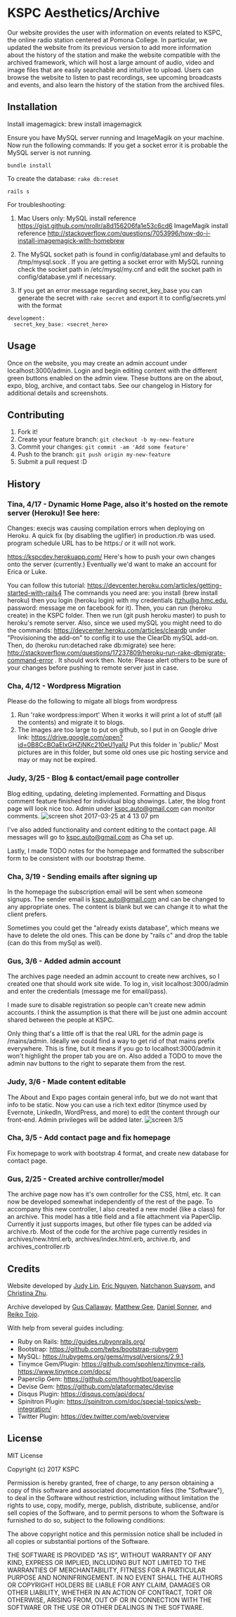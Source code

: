 # KSPC Aesthetics/Archive

Our website provides the user with information on events related to KSPC, the online radio station centered at Pomona College. In particular, we updated the website from its previous version to add more information about the history of the station and make the website compatible with the archived framework, which will host a large amount of audio, video and image files that are easily searchable and intuitive to upload. Users can browse the website to listen to past recordings, see upcoming broadcasts and events, and also learn the history of the station from the archived files.  

## Installation

Install imagemagick:
brew install imagemagick

Ensure you have MySQL server running and ImageMagik on your machine. Now run the following commands:
If you get a socket error it is probable the MySQL server is not running.

`bundle install`

To create the database:
`rake db:reset`

`rails s `

For troubleshooting:

1. Mac Users only: MySQL install reference https://gist.github.com/nrollr/a8d156206fa1e53c6cd6 ImageMagik install reference http://stackoverflow.com/questions/7053996/how-do-i-install-imagemagick-with-homebrew

2. The MySQL socket path is found in config/database.yml and defaults to /tmp/mysql.sock .  If you are getting a socket error with MySQL running check the socket path in /etc/mysql/my.cnf and edit the socket path in config/database.yml if necessary.  

3. If you get an error message regarding secret_key_base you can generate the secret with ```rake secret``` and export it to config/secrets.yml with the format

```
development:
  secret_key_base: <secret_here>
```

## Usage

Once on the website, you may create an admin account under localhost:3000/admin. Login and begin editing content with the different green buttons enabled on the admin view. These buttons are on the about, expo, blog, archive, and contact tabs. See our changelog in History for additional details and screenshots.

## Contributing

1. Fork it!
2. Create your feature branch: `git checkout -b my-new-feature`
3. Commit your changes: `git commit -am 'Add some feature'`
4. Push to the branch: `git push origin my-new-feature`
5. Submit a pull request :D

## History

### Tina, 4/17 - Dynamic Home Page, also it's hosted on the remote server (Heroku)! See here:

Changes:
execjs was causing compilation errors when deploying on Heroku. A quick fix (by disabling the uglifier) in production.rb was used.
program schedule URL has to be https:/ or it will not work. 

https://kspcdev.herokuapp.com/
Here's how to push your own changes onto the server (currently.) Eventually we'd want to make an account for Erica or Luke.

You can follow this tutorial: https://devcenter.heroku.com/articles/getting-started-with-rails4
The commands you need are: you install (brew install heroku) then you login (heroku login) with my credentials (tzhu@g.hmc.edu, password: message me on facebook for it). Then, you can run (heroku create) in the KSPC folder. Then we run (git push heroku master) to push
to heroku's remote server. Also, since we used mySQL you might need to do the commands:  https://devcenter.heroku.com/articles/cleardb under "Provisioning the add-on" to config it to use the ClearDb mySQL add-on.
Then, do (heroku run:detached rake db:migrate) see here: http://stackoverflow.com/questions/17237809/heroku-run-rake-dbmigrate-command-error . It should work then.
Note: Please alert others to be sure of your changes before pushing to remote server just in case.  

### Cha, 4/12 - Wordpress Migration
Please do the following to migate all blogs from wordpress
1. Run 'rake wordpress:import' When it works it will print a lot of stuff (all the contents) and migrate it to blogs.
2. The images are too large to put on github, so I put in on Google drive link: https://drive.google.com/open?id=0B8CcBOaEIxGHZjNKc210eU1yalU
Put this folder in 'public/' Most pictures are in this folder, but some old ones use pic hosting service and may or may not be expired.


### Judy, 3/25 - Blog & contact/email page controller
Blog editing, updating, deleting implemented. Formatting and Disqus comment feature finished for individual blog showings. Later, the blog front page will look nice too. Admin under kspc.auto@gmail.com can monitor comments.
![screen shot 2017-03-25 at 4 13 07 pm](https://cloud.githubusercontent.com/assets/5604374/24326872/f5ef4f10-1175-11e7-8246-b8cf4f097362.png)

I've also added functionality and content editing to the contact page. All messages will go to kspc.auto@gmail.com as Cha set up.

Lastly, I made TODO notes for the homepage and formatted the subscriber form to be consistent with our bootstrap theme.

### Cha, 3/19 - Sending emails after signing up
In the homepage the subscription email will be sent when someone signups.
The sender email is kspc.auto@gmail.com and can be changed to any appropriate ones.
The content is blank but we can change it to what the client prefers.

Sometimes you could get the "already exists database", which means we have to delete the old ones. This can be done by "rails c" and drop the table (can do this from mySql as well).

### Gus, 3/6 - Added admin account
The archives page needed an admin account to create new archives, so I created one that should work site wide. To log in, visit localhost:3000/admin and enter the credentials (message me for email/pass).

I made sure to disable registration so people can't create new admin accounts. I think the assumption is that there will be just one admin account shared between the people at KSPC.

Only thing that's a little off is that the real URL for the admin page is /mains/admin. Ideally we could find a way to get rid of that mains prefix everywhere. This is fine, but it means if you go to localhost:3000/admin it won't highlight the proper tab you are on. Also added a TODO to move the admin nav buttons to the right to separate them from the rest.

### Judy, 3/6 - Made content editable
The About and Expo pages contain general info, but we do not want that info to be static. Now you can use a rich text editor (tinymce used by Evernote, LinkedIn, WordPress, and more) to edit the content through our front-end. Admin privileges will be added later.
![screen 3/5](https://cloud.githubusercontent.com/assets/5604374/23595793/8c201926-01d9-11e7-8c11-b9ab6fd9d82a.png)

### Cha, 3/5 - Add contact page and fix homepage
Fix homepage to work with bootstrap 4 format, and create new database for contact page.

### Gus, 2/25 - Created archive controller/model
The archive page now has it's own controller for the CSS, html, etc. It can now be developed somewhat independently of the rest of the page. To accompany this new controller, I also created a new model (like a class) for an archive. This model has a title field and a file attachment via PaperClip. Currently it just supports images, but other file types can be added via archive.rb. Most of the code for the archive page currently resides in archives/new.html.erb, archives/index.html.erb, archive.rb, and archives_controller.rb

## Credits

Website developed by [Judy Lin](https://github.com/jurdz), [Eric Nguyen](https://github.com/shiftswitchy), [Natchanon Suaysom](https://github.com/nsuaysom), and [Christina Zhu](https://github.com/zhutineer).

Archive developed by [Gus Callaway](https://github.com/gustebeast), [Matthew Gee](https://github.com/0ffkilter), [Daniel Sonner](https://github.com/danielsonner), and [Reiko Tojo](https://github.com/hmc-cs-rtojo).

With help from several guides including:
- Ruby on Rails: http://guides.rubyonrails.org/
- Bootstrap: https://github.com/twbs/bootstrap-rubygem
- MySQL: https://rubygems.org/gems/mysql/versions/2.9.1
- Tinymce Gem/Plugin: https://github.com/spohlenz/tinymce-rails, https://www.tinymce.com/docs/
- Paperclip Gem: https://github.com/thoughtbot/paperclip
- Devise Gem: https://github.com/plataformatec/devise
- Disqus Plugin: https://disqus.com/api/docs/
- Spinitron Plugin: https://spinitron.com/doc/special-topics/web-integration/
- Twitter Plugin: https://dev.twitter.com/web/overview

## License

MIT License

Copyright (c) 2017 KSPC

Permission is hereby granted, free of charge, to any person obtaining a copy
of this software and associated documentation files (the "Software"), to deal
in the Software without restriction, including without limitation the rights
to use, copy, modify, merge, publish, distribute, sublicense, and/or sell
copies of the Software, and to permit persons to whom the Software is
furnished to do so, subject to the following conditions:

The above copyright notice and this permission notice shall be included in all
copies or substantial portions of the Software.

THE SOFTWARE IS PROVIDED "AS IS", WITHOUT WARRANTY OF ANY KIND, EXPRESS OR
IMPLIED, INCLUDING BUT NOT LIMITED TO THE WARRANTIES OF MERCHANTABILITY,
FITNESS FOR A PARTICULAR PURPOSE AND NONINFRINGEMENT. IN NO EVENT SHALL THE
AUTHORS OR COPYRIGHT HOLDERS BE LIABLE FOR ANY CLAIM, DAMAGES OR OTHER
LIABILITY, WHETHER IN AN ACTION OF CONTRACT, TORT OR OTHERWISE, ARISING FROM,
OUT OF OR IN CONNECTION WITH THE SOFTWARE OR THE USE OR OTHER DEALINGS IN THE
SOFTWARE.
